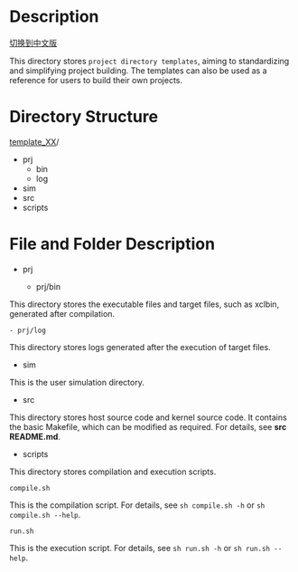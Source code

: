 # Description

[切换到中文版](./README_CN.md)

This directory stores `project directory templates`, aiming to standardizing and simplifying project building. The templates can also be used as a reference for users to build their own projects.

# Directory Structure
[template_XX](#template_XX_dir)/  

- prj
  - bin
  - log
- sim
- src
- scripts

# File and Folder Description
- prj

  - prj/bin

This directory stores the executable files and target files, such as xclbin, generated after compilation.

	- prj/log

This directory stores logs generated after the execution of target files.
- sim

This is the user simulation directory.

- src

This directory stores host source code and kernel source code. It contains the basic Makefile, which can be modified as required. For details, see **src README.md**.

- scripts

This directory stores compilation and execution scripts.

	compile.sh

This is the compilation script. For details, see `sh compile.sh -h` or `sh compile.sh --help`.

	run.sh

This is the execution script. For details, see `sh run.sh -h` or `sh run.sh --help`.

